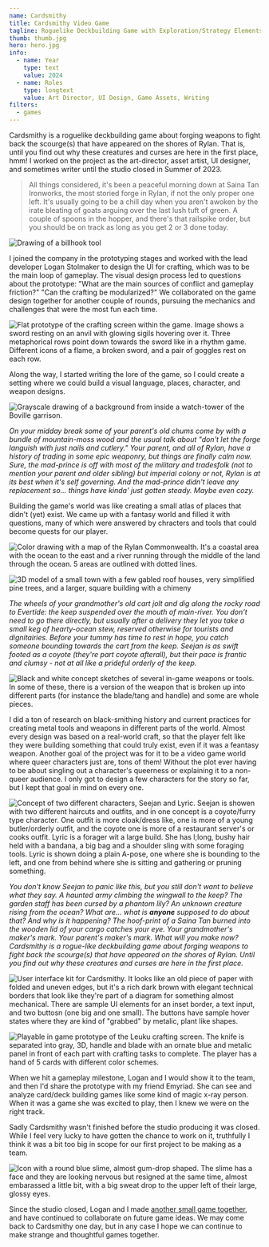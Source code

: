 ```yaml
---
name: Cardsmithy
title: Cardsmithy Video Game
tagline: Roguelike Deckbuilding Game with Exploration/Strategy Elements (Unfinished)
thumb: thumb.jpg
hero: hero.jpg
info:
  - name: Year
    type: text
    value: 2024
  - name: Roles
    type: longtext
    value: Art Director, UI Design, Game Assets, Writing
filters:
  - games
---
```


Cardsmithy is a roguelike deckbuilding game about forging weapons to fight back the scourge(s) that have appeared on the shores of Rylan. That is, until you find out why these creatures and curses are here in the first place, hmm! I worked on the project as the art-director, asset artist, UI designer, and sometimes writer until the studio closed in Summer of 2023.

> All things considered, it's been a peaceful morning down at Saina Tan Ironworks, the most storied forge in Rylan, if not the only proper one left. It's usually going to be a chill day when you aren't awoken by the irate bleating of goats arguing over the last lush tuft of green. A couple of spoons in the hopper, and there's that railspike order, but you should be on track as long as you get 2 or 3 done today.

![Drawing of a billhook tool](forest-billhook.png '@class[thumb] @widths[200, 400] @sizes[170px, (min-resolution: 2x) 340px]')

I joined the company in the prototyping stages and worked with the lead developer Logan Stolmaker to design the UI for crafting, which was to be the main loop of gameplay. The visual design process led to questions about the prototype: "What are the main sources of conflict and gameplay friction?" "Can the crafting be modularized?" We collaborated on the game design together for another couple of rounds, pursuing the mechanics and challenges that were the most fun each time.

![Flat prototype of the crafting screen within the game. Image shows a sword resting on an anvil with glowing sigils hovering over it. Three metaphorical rows point down towards the sword like in a rhythm game. Different icons of a flame, a broken sword, and a pair of goggles rest on each row.](flat-prototype.jpg 'An early hand-drawn "flat" prototype of the crafting screen, before integrating any 3D elements')

Along the way, I started writing the lore of the game, so I could create a setting where we could build a visual language, places, character, and weapon designs.

![Grayscale drawing of a background from inside a watch-tower of the Boville garrison.](boville-garrison.jpg '@class[full-size] Concept art of the Boville Garrison watchtower, a farmland cow-themed town.')

_On your midday break some of your parent's old chums come by with a bundle of mountain-moss wood and the usual talk about "don't let the forge languish with just nails and cutlery." Your parent, and all of Rylan, have a history of trading in some epic weaponry, but things are finally calm now. Sure, the mad-prince is off with most of the military and tradesfolk (not to mention your parent and older sibling) but imperial colony or not, Rylan is at its best when it's self governing. And the mad-prince didn't leave any replacement so... things have kinda' just gotten steady. Maybe even cozy._

Building the game's world was like creating a small atlas of places that didn't (yet) exist. We came up with a fantasy world and filled it with questions, many of which were answered by chracters and tools that could become quests for our player.

![Color drawing with a map of the Rylan Commonwealth. It's a coastal area with the ocean to the east and a river running through the middle of the land through the ocean. 5 areas are outlined with dotted lines.](map-rylan.jpg 'I drew this map to help create/understand the geographic regions/features of Rylan. We also started experimented with 3D models for in-game map locations')

![3D model of a small town with a few gabled roof houses, very simplified pine trees, and a larger, square building with a chimeny](spoketown.png '@class[medium]')

_The wheels of your grandmother's old cart jolt and dig along the rocky road to Evertide: the keep suspended over the mouth of main-river. You don't need to go there directly, but usually after a delivery they let you take a small keg of hearty-ocean stew, reserved otherwise for tourists and dignitairies. Before your tummy has time to rest in hope, you catch someone bounding towards the cart from the keep. Seejan is as swift footed as a coyote (they're part coyote afterall), but their pace is frantic and clumsy - not at all like a prideful orderly of the keep._

![Black and white concept sketches of several in-game weapons or tools. In some of these, there is a version of the weapon that is broken up into different parts (for instance the blade/tang and handle) and some are whole pieces.](weapons.jpg 'From left to right: A hatchet, a poleaxe separated and together, and two more hatchets. Translucent in the back is a big ulu - which is a multipurpose chopping tool used by the Inuit, Iñupiat, Yupik, and Aleut peoples, and a leuku which is a crafting/butchering knife used by the Sámi people.')

I did a ton of research on black-smithing history and current practices for creating metal tools and weapons in different parts of the world. Almost every design was based on a real-world craft, so that the player felt like they were building something that could truly exist, even if it was a feantasy weapon. Another goal of the project was for it to be a video game world where queer characters just are, tons of them! Without the plot ever having to be about singling out a character's queerness or explaining it to a non-queer audience. I only got to design a few characters for the story so far, but I kept that goal in mind on every one.

![Concept of two different characters, Seejan and Lyric. Seejan is showen with two different haircuts and outfits, and in one concept is a coyote/furry type character. One outfit is more cloak/dress like, one is more of a young butler/orderly outfit, and the coyote one is more of a restaurant server's or cooks outfit. Lyric is a forager wit a large build. She has l;long, bushy hair held with a bandana, a big bag and a shoulder sling with some foraging tools. Lyric is shown doing a plain A-pose, one where she is bounding to the left, and one from behind where she is sitting and gathering or pruning something.](characters.jpg '@class[full-size]')

_You don't know Seejan to panic like this, but you still don't want to believe what they say. A haunted army climbing the wingwall to the keep? The garden staff has been cursed by a phantom lily? An unknown creature rising from the ocean? What are... what is **anyone** supposed to do about that? And why is it happening?
The hoof-print of a Saina Tan burned into the wooden lid of your cargo catches your eye. Your grandmother's maker's mark. Your parent's maker's mark. What will you make now?
Cardsmithy is a rogue-like deckbuilding game about forging weapons to fight back the scourge(s) that have appeared on the shores of Rylan. Until you find out why these creatures and curses are here in the first place._

![User interface kit for Cardsmithy. It looks like an old piece of paper with folded and uneven edges, but it's a rich dark brown with elegant technical borders that look like they're part of a diagram for something almost mechanical. There are sample UI elements for an inset border, a text input, and two buttosn (one big and one small). The buttons have sample hover states where they are kind of "grabbed" by metalic, plant like shapes.](ui_paper-kit.png)

![Playable in game prototype of the Leuku crafting screen. The knife is separated into gray, 3D, handle and blade with an ornate blue and metalic panel in front of each part with crafting tasks to complete. The player has a hand of 5 cards with different color schemes.](tasks-prototype.jpg 'A later, more built-out playable prototype with animated, 3D crafting parts - modeled by Chris Petersen.')

When we hit a gameplay milestone, Logan and I would show it to the team, and then I'd share the prototype with my friend Emyriad. She can see and analyze card/deck building games like some kind of magic x-ray person. When it was a game she was excited to play, then I knew we were on the right track.

Sadly Cardsmithy wasn't finished before the studio producing it was closed. While I feel very lucky to have gotten the chance to work on it, truthfully I think it was a bit too big in scope for our first project to be making as a team.

![Icon with a round blue slime, almost gum-drop shaped. The slime has a face and they are looking nervous but resigned at the same time, almost embarassed a little bit, with a big sweat drop to the upper left of their large, glossy eyes.](gloop-icon.png '@class[thumb]')

Since the studio closed, Logan and I made [another small game together](/projects/no-gloop-no-glory/), and have continued to collaborate on future game ideas. We may come back to Cardsmithy one day, but in any case I hope we can continue to make strange and thoughtful games together.
